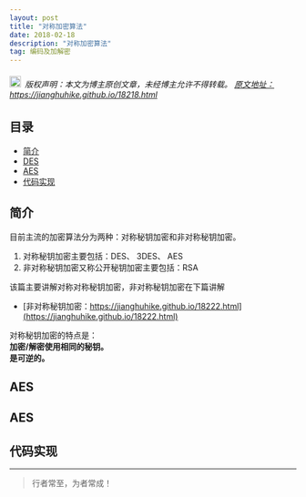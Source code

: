 ```yaml
---
layout: post
title: "对称加密算法"
date: 2018-02-18 
description: "对称加密算法"
tag: 编码及加解密
---
```



<h6>
  <img src="https://robotkang-1257995526.cos.ap-chengdu.myqcloud.com/icon/copyright.png" alt="copyright" style="display:inline;margin-bottom: -5px;" width="20" height="20"> 版权声明：本文为博主原创文章，未经博主允许不得转载。

  <a target="_blank" href="https://jianghuhike.github.io/18218.html">
  原文地址：https://jianghuhike.github.io/18218.html 
  </a>
</h6>



## 目录
* [简介](#content0)
* [DES](#content1)
* [AES](#content2)
* [代码实现](#content3)



## <a id="content0"></a> 简介
目前主流的加密算法分为两种：对称秘钥加密和非对称秘钥加密。   
1. 对称秘钥加密主要包括：DES、 3DES、 AES   
2. 非对称秘钥加密又称公开秘钥加密主要包括：RSA   

该篇主要讲解对称对称秘钥加密，非对称秘钥加密在下篇讲解   
- [非对称秘钥加密：https://jianghuhike.github.io/18222.html](https://jianghuhike.github.io/18222.html)

对称秘钥加密的特点是：   
**加密/解密使用相同的秘钥。**   
**是可逆的。**  





## <a id="content1"></a> AES


## <a id="content2"></a> AES

## <a id="content3"></a> 代码实现





----------
>  行者常至，为者常成！



